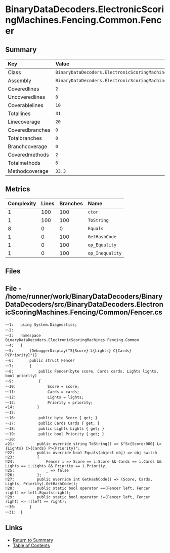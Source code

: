 ﻿# BinaryDataDecoders.ElectronicScoringMachines.Fencing.Common.Fencer

## Summary

| Key             | Value                                                                |
| :-------------- | :------------------------------------------------------------------- |
| Class           | `BinaryDataDecoders.ElectronicScoringMachines.Fencing.Common.Fencer` |
| Assembly        | `BinaryDataDecoders.ElectronicScoringMachines.Fencing`               |
| Coveredlines    | `2`                                                                  |
| Uncoveredlines  | `8`                                                                  |
| Coverablelines  | `10`                                                                 |
| Totallines      | `31`                                                                 |
| Linecoverage    | `20`                                                                 |
| Coveredbranches | `0`                                                                  |
| Totalbranches   | `8`                                                                  |
| Branchcoverage  | `0`                                                                  |
| Coveredmethods  | `2`                                                                  |
| Totalmethods    | `6`                                                                  |
| Methodcoverage  | `33.3`                                                               |

## Metrics

| Complexity | Lines | Branches | Name            |
| :--------- | :---- | :------- | :-------------- |
| 1          | 100   | 100      | `ctor`          |
| 1          | 100   | 100      | `ToString`      |
| 8          | 0     | 0        | `Equals`        |
| 1          | 0     | 100      | `GetHashCode`   |
| 1          | 0     | 100      | `op_Equality`   |
| 1          | 0     | 100      | `op_Inequality` |

## Files

## File - /home/runner/work/BinaryDataDecoders/BinaryDataDecoders/src/BinaryDataDecoders.ElectronicScoringMachines.Fencing/Common/Fencer.cs

```CSharp
〰1:   using System.Diagnostics;
〰2:   
〰3:   namespace BinaryDataDecoders.ElectronicScoringMachines.Fencing.Common
〰4:   {
〰5:       [DebuggerDisplay("S{Score} L{Lights} C{Cards} P{Priority}")]
〰6:       public struct Fencer
〰7:       {
〰8:           public Fencer(byte score, Cards cards, Lights lights, bool priority)
〰9:           {
〰10:              Score = score;
〰11:              Cards = cards;
〰12:              Lights = lights;
〰13:              Priority = priority;
✔14:          }
〰15:  
〰16:          public byte Score { get; }
〰17:          public Cards Cards { get; }
〰18:          public Lights Lights { get; }
〰19:          public bool Priority { get; }
〰20:  
✔21:          public override string ToString() => $"S>{Score:000} L>{Lights} C>{Cards} P>{Priority}";
‼22:          public override bool Equals(object obj) => obj switch
‼23:          {
‼24:              Fencer i => Score == i.Score && Cards == i.Cards && Lights == i.Lights && Priority == i.Priority,
‼25:              _ => false
‼26:          };
‼27:          public override int GetHashCode() => (Score, Cards, Lights, Priority).GetHashCode();
‼28:          public static bool operator ==(Fencer left, Fencer right) => left.Equals(right);
‼29:          public static bool operator !=(Fencer left, Fencer right) => !(left == right);
〰30:      }
〰31:  }
```

## Links

* [Return to Summary](Summary.md)
* [Table of Contents](../TOC.md)

